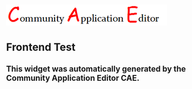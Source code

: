 ![CAE](https://github.com/PhilCAEOrg/application-7022/blob/gh-pages/frontendComponent-7023/img/logo.png)  

Frontend Test
===================


This widget was automatically generated by the Community Application Editor CAE.  
---------------
